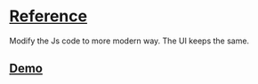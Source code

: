 # [Reference](https://www.youtube.com/watch?v=cOUNOi297Mw&list=PLNCevxogE3fgy0pAzVccadWKaQp9iHspz)
Modify the Js code to more modern way. The UI keeps the same.
## [Demo](https://chris289742.github.io/todolist/)
